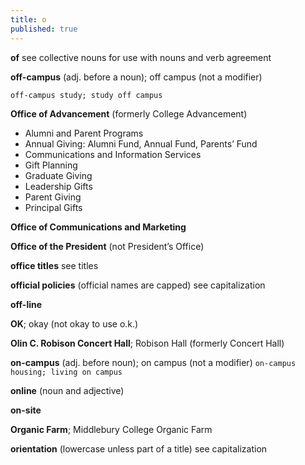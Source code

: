 ```yaml
---
title: o
published: true
---
```


**of** see collective nouns for use with nouns and verb agreement

**off-campus** (adj. before a noun); off campus (not a modifier)

`off-campus study; study off campus` 

**Office of Advancement** (formerly College Advancement)

- Alumni and Parent Programs
- Annual Giving: Alumni Fund, Annual Fund, Parents’ Fund
- Communications and Information Services
- Gift Planning
- Graduate Giving
- Leadership Gifts
- Parent Giving
- Principal Gifts

**Office of Communications and Marketing**

**Office of the President** (not President’s Office)

**office titles** see titles

**official policies** (official names are capped) see capitalization

**off-line**

**OK**; okay (not okay to use o.k.)

**Olin C. Robison Concert Hall**; Robison Hall (formerly Concert Hall)

**on-campus** (adj. before noun); on campus (not a modifier)
  `on-campus housing; living on campus`

**online** (noun and adjective)

**on-site**

**Organic Farm**; Middlebury College Organic Farm

**orientation** (lowercase unless part of a title) see capitalization
